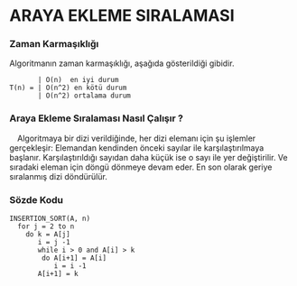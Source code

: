 # ARAYA EKLEME SIRALAMASI

### Zaman Karmaşıklığı

Algoritmanın zaman karmaşıklığı, aşağıda gösterildiği gibidir.

           | O(n)  en iyi durum
    T(n) = | O(n^2) en kötü durum
           | O(n^2) ortalama durum        

### Araya Ekleme Sıralaması Nasıl Çalışır ?

&emsp;Algoritmaya bir dizi verildiğinde, her dizi elemanı için şu işlemler gerçekleşir: Elemandan kendinden önceki sayılar ile karşılaştırılmaya başlanır. Karşılaştırıldığı sayıdan daha küçük ise o sayı ile yer değiştirilir. Ve sıradaki eleman için döngü dönmeye devam eder. En son olarak geriye sıralanmış dizi döndürülür.

### Sözde Kodu

    INSERTION_SORT(A, n)
      for j = 2 to n
        do k = A[j]
           i = j -1
           while i > 0 and A[i] > k
            do A[i+1] = A[i]
               i = i -1
           A[i+1] = k
      
